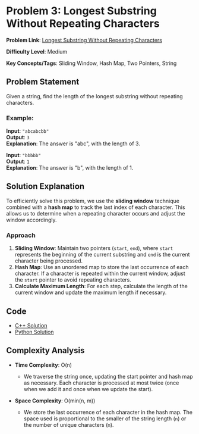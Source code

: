 # Problem 3: Longest Substring Without Repeating Characters

**Problem Link**: [Longest Substring Without Repeating Characters](https://leetcode.com/problems/longest-substring-without-repeating-characters/)

**Difficulty Level**: Medium

**Key Concepts/Tags**: Sliding Window, Hash Map, Two Pointers, String

## Problem Statement

Given a string, find the length of the longest substring without repeating characters. 

### Example:

**Input**: `"abcabcbb"`  
**Output**: `3`  
**Explanation**: The answer is "abc", with the length of 3.

**Input**: `"bbbbb"`  
**Output**: `1`  
**Explanation**: The answer is "b", with the length of 1.

## Solution Explanation

To efficiently solve this problem, we use the **sliding window** technique combined with a **hash map** to track the last index of each character. This allows us to determine when a repeating character occurs and adjust the window accordingly.

### Approach

1. **Sliding Window**: Maintain two pointers (`start`, `end`), where `start` represents the beginning of the current substring and `end` is the current character being processed.
2. **Hash Map**: Use an unordered map to store the last occurrence of each character. If a character is repeated within the current window, adjust the `start` pointer to avoid repeating characters.
3. **Calculate Maximum Length**: For each step, calculate the length of the current window and update the maximum length if necessary.

## Code

- [C++ Solution](./solution_1.cpp)
- [Python Solution](./solution_2.py)

## Complexity Analysis

- **Time Complexity**: O(n)
  - We traverse the string once, updating the start pointer and hash map as necessary. Each character is processed at most twice (once when we add it and once when we update the start).
  
- **Space Complexity**: O(min(n, m))
  - We store the last occurrence of each character in the hash map. The space used is proportional to the smaller of the string length (`n`) or the number of unique characters (`m`). 

